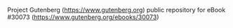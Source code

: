 Project Gutenberg (https://www.gutenberg.org) public repository for eBook #30073 (https://www.gutenberg.org/ebooks/30073)
